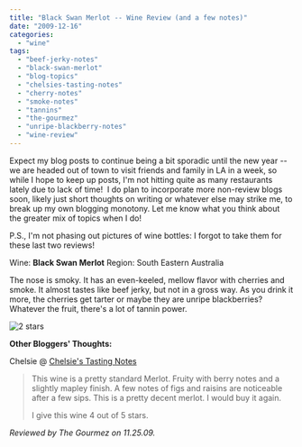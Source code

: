 ```yaml
---
title: "Black Swan Merlot -- Wine Review (and a few notes)"
date: "2009-12-16"
categories:
  - "wine"
tags:
  - "beef-jerky-notes"
  - "black-swan-merlot"
  - "blog-topics"
  - "chelsies-tasting-notes"
  - "cherry-notes"
  - "smoke-notes"
  - "tannins"
  - "the-gourmez"
  - "unripe-blackberry-notes"
  - "wine-review"
---
```


Expect my blog posts to continue being a bit sporadic until the new year -- we are headed out of town to visit friends and family in LA in a week, so while I hope to keep up posts, I'm not hitting quite as many restaurants lately due to lack of time!  I do plan to incorporate more non-review blogs soon, likely just short thoughts on writing or whatever else may strike me, to break up my own blogging monotony. Let me know what you think about the greater mix of topics when I do!

P.S., I'm not phasing out pictures of wine bottles: I forgot to take them for these last two reviews!

Wine: **Black Swan Merlot** Region: South Eastern Australia

The nose is smoky. It has an even-keeled, mellow flavor with cherries and smoke. It almost tastes like beef jerky, but not in a gross way. As you drink it more, the cherries get tarter or maybe they are unripe blackberries? Whatever the fruit, there's a lot of tannin power.




<div class="caption">

![2 stars](http://www.rebeccagomezfarrell.com/wp-content/uploads/2009/02/rating_chicken11.gif "rating_chicken11")</div>


**Other Bloggers' Thoughts:**

Chelsie @ [Chelsie's Tasting Notes](http://chelsieswines.blogspot.com/2007/08/5-merlot-black-swan-australia-albertons.html)

> This wine is a pretty standard Merlot. Fruity with berry notes and a slightly mapley finish. A few notes of figs and raisins are noticeable after a few sips. This is a pretty decent merlot. I would buy it again.
>
> I give this wine 4 out of 5 stars.

_Reviewed by The Gourmez on 11.25.09._
